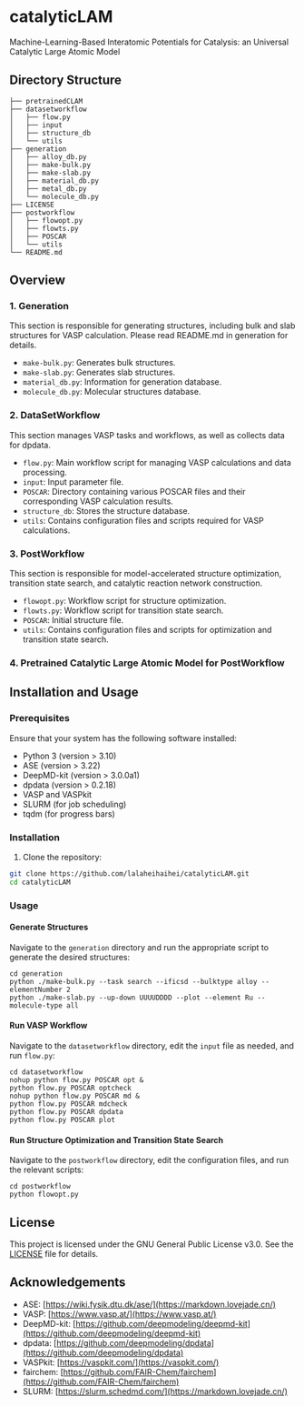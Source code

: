# catalyticLAM
Machine-Learning-Based Interatomic Potentials for Catalysis: an Universal Catalytic Large Atomic Model

## Directory Structure

```
├── pretrainedCLAM 
├── datasetworkflow
│   ├── flow.py
│   ├── input
│   ├── structure_db
│   └── utils
├── generation
│   ├── alloy_db.py
│   ├── make-bulk.py
│   ├── make-slab.py
│   ├── material_db.py
│   ├── metal_db.py
│   └── molecule_db.py
├── LICENSE
├── postworkflow
│   ├── flowopt.py
│   ├── flowts.py
│   ├── POSCAR
│   └── utils
└── README.md
```

## Overview

### 1. Generation

This section is responsible for generating structures, including bulk and slab structures for VASP calculation. Please read README.md in generation for details.

- `make-bulk.py`: Generates bulk structures.
- `make-slab.py`: Generates slab structures.
- `material_db.py`: Information for generation database.
- `molecule_db.py`: Molecular structures database.

### 2. DataSetWorkflow

This section manages VASP tasks and workflows, as well as collects data for dpdata.

- `flow.py`: Main workflow script for managing VASP calculations and data processing.
- `input`: Input parameter file.
- `POSCAR`: Directory containing various POSCAR files and their corresponding VASP calculation results.
- `structure_db`: Stores the structure database.
- `utils`: Contains configuration files and scripts required for VASP calculations.

### 3. PostWorkflow

This section is responsible for model-accelerated structure optimization, transition state search, and catalytic reaction network construction.

- `flowopt.py`: Workflow script for structure optimization.
- `flowts.py`: Workflow script for transition state search.
- `POSCAR`: Initial structure file.
- `utils`: Contains configuration files and scripts for optimization and transition state search.

### 4. Pretrained Catalytic Large Atomic Model for PostWorkflow

## Installation and Usage

### Prerequisites

Ensure that your system has the following software installed:

- Python 3 (version > 3.10)
- ASE (version > 3.22)
- DeepMD-kit (version > 3.0.0a1)
- dpdata (version > 0.2.18)
- VASP and VASPkit
- SLURM (for job scheduling)
- tqdm (for progress bars)

### Installation

1. Clone the repository:

```bash
git clone https://github.com/lalaheihaihei/catalyticLAM.git
cd catalyticLAM
```

### Usage

#### Generate Structures

Navigate to the `generation` directory and run the appropriate script to generate the desired structures:

```
cd generation
python ./make-bulk.py --task search --ificsd --bulktype alloy --elementNumber 2
python ./make-slab.py --up-down UUUUDDDD --plot --element Ru --molecule-type all
```

#### Run VASP Workflow

Navigate to the `datasetworkflow` directory, edit the `input` file as needed, and run `flow.py`:

```
cd datasetworkflow
nohup python flow.py POSCAR opt &
python flow.py POSCAR optcheck
nohup python flow.py POSCAR md &
python flow.py POSCAR mdcheck
python flow.py POSCAR dpdata
python flow.py POSCAR plot
```

#### Run Structure Optimization and Transition State Search

Navigate to the `postworkflow` directory, edit the configuration files, and run the relevant scripts:

```
cd postworkflow
python flowopt.py
```

## License

This project is licensed under the GNU General Public License v3.0. See the [LICENSE](LICENSE) file for details.

## Acknowledgements

* ASE: [https://wiki.fysik.dtu.dk/ase/](https://markdown.lovejade.cn/)
* VASP: [https://www.vasp.at/](https://www.vasp.at/)
* DeepMD-kit: [https://github.com/deepmodeling/deepmd-kit](https://github.com/deepmodeling/deepmd-kit)
* dpdata: [https://github.com/deepmodeling/dpdata](https://github.com/deepmodeling/dpdata)
* VASPkit: [https://vaspkit.com/](https://vaspkit.com/)
* fairchem: [https://github.com/FAIR-Chem/fairchem](https://github.com/FAIR-Chem/fairchem)
* SLURM: [https://slurm.schedmd.com/](https://markdown.lovejade.cn/)

